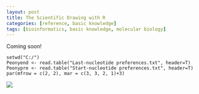 ```yaml
---
layout: post
title: The Scientific Drawing with R
categories: [reference, basic knowledge]
tags: [bioinformatics, basic knowledge, molecular biology]
---
```

Coming soon!

```{% hightlight r %}
setwd("C:/")
Peonyend <- read.table("Last-nucleotide preferences.txt", header=T)
Peonypre <- read.table("Start-nucleotide preferences.txt", header=T)
par(mfrow = c(2, 2), mar = c(3, 3, 2, 1)+3)
```


![](http://i.imgur.com/xpwzla8.png)

